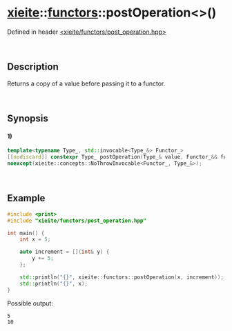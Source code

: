 # [xieite](../../xieite.md)\:\:[functors](../../functors.md)\:\:postOperation\<\>\(\)
Defined in header [<xieite/functors/post_operation.hpp>](../../../include/xieite/functors/post_operation.hpp)

&nbsp;

## Description
Returns a copy of a value before passing it to a functor.

&nbsp;

## Synopsis
#### 1)
```cpp
template<typename Type_, std::invocable<Type_&> Functor_>
[[nodiscard]] constexpr Type_ postOperation(Type_& value, Functor_&& functor)
noexcept(xieite::concepts::NoThrowInvocable<Functor_, Type_&>);
```

&nbsp;

## Example
```cpp
#include <print>
#include "xieite/functors/post_operation.hpp"

int main() {
    int x = 5;

    auto increment = [](int& y) {
        y += 5;
    };

    std::println("{}", xieite::functors::postOperation(x, increment));
    std::println("{}", x);
}
```
Possible output:
```
5
10
```

